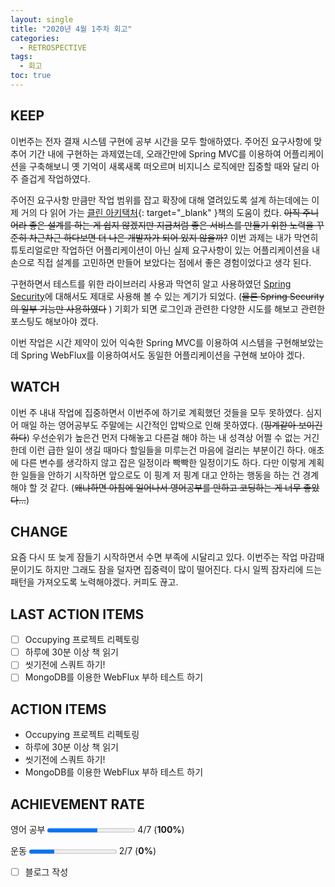```yaml
---
layout: single
title: "2020년 4월 1주차 회고"
categories:
  - RETROSPECTIVE
tags:
  - 회고
toc: true
---
```


## KEEP

이번주는 전자 결재 시스템 구현에 공부 시간을 모두 할애하였다. 주어진 요구사항에 맞추어 기간 내에 구현하는 과제였는데, 오래간만에 Spring MVC를 이용하여 어플리케이션을 구축해보니 옛 기억이 새록새록 떠오르며 비지니스 로직에만 집중할 때와 달리 아주 즐겁게 작업하였다.

주어진 요구사항 만큼만 작업 범위를 잡고 확장에 대해 열려있도록 설계 하는데에는 이제 거의 다 읽어 가는 [클린 아키택처](http://www.yes24.com/Product/Goods/77283734){: target="\_blank" }책의 도움이 컸다. ~~아직 주니어라 좋은 설계를 하는 게 쉽지 않겠지만 지금처럼 좋은 서비스를 만들기 위한 노력을 꾸준히 차근차근 하다보면 더 나은 개발자가 되어 있지 않을까?~~ 이번 과제는 내가 막연히 튜토리얼로만 작업하던 어플리케이션이 아닌 실제 요구사항이 있는 어플리케이션을 내 손으로 직접 설계를 고민하면 만들어 보았다는 점에서 좋은 경험이었다고 생각 된다.

구현하면서 테스트를 위한 라이브러리 사용과 막연히 알고 사용하였던 [Spring Security](https://spring.io/projects/spring-security)에 대해서도 제대로 사용해 볼 수 있는 계기가 되었다. (~~물론 Spring Security의 일부 기능만 사용하였다~~ ) 기회가 되면 로그인과 관련한 다양한 시도를 해보고 관련한 포스팅도 해보아야 겠다.

이번 작업은 시간 제약이 있어 익숙한 Spring MVC를 이용하여 시스템을 구현해보았는데 Spring WebFlux를 이용하여서도 동일한 어플리케이션을 구현해 보아야 겠다.

## WATCH

이번 주 내내 작업에 집중하면서 이번주에 하기로 계획했던 것들을 모두 못하였다. 심지어 매일 하는 영어공부도 주말에는 시간적인 압박으로 인해 못하였다. (~~핑계같아 보이긴 하다~~) 우선순위가 높은건 먼저 다해놓고 다른걸 해야 하는 내 성격상 어쩔 수 없는 거긴 한데 이런 급한 일이 생길 때마다 할일들을 미루는건 마음에 걸리는 부분이긴 하다. 애초에 다른 변수를 생각하지 않고 잡은 일정이라 빡빡한 일정이기도 하다. 다만 이렇게 계획한 일들을 안하기 시작하면 앞으로도 이 핑계 저 핑계 대고 안하는 행동을 하는 건 경계해야 할 것 같다. (~~왜냐하면 아침에 일어나서 영어공부를 안하고 코딩하는 게 너무 좋았다...~~)

## CHANGE

요즘 다시 또 늦게 잠들기 시작하면서 수면 부족에 시달리고 있다. 이번주는 작업 마감때문이기도 하지만 그래도 잠을 덜자면 집중력이 많이 떨어진다.
다시 일찍 잠자리에 드는 패턴을 가져오도록 노력해야겠다. 커피도 끊고.

## LAST ACTION ITEMS

- [ ] Occupying 프로젝트 리펙토링
- [ ] 하루에 30분 이상 책 읽기
- [ ] 씻기전에 스쿼트 하기!
- [ ] MongoDB를 이용한 WebFlux 부하 테스트 하기

## ACTION ITEMS

- Occupying 프로젝트 리펙토링
- 하루에 30분 이상 책 읽기
- 씻기전에 스쿼트 하기!
- MongoDB를 이용한 WebFlux 부하 테스트 하기

## ACHIEVEMENT RATE

영어 공부
<progress value="4" max="7"></progress>
4/7 (<b>100%</b>)

운동
<progress value="2" max="7"></progress>
2/7 (<b>0%</b>)

- [ ] 블로그 작성
